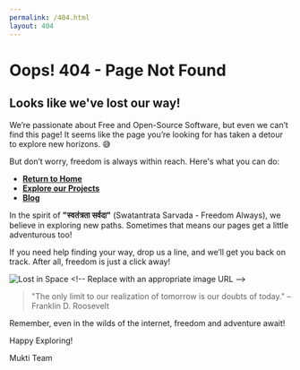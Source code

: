 ```yaml
---
permalink: /404.html
layout: 404
---
```



# Oops! 404 - Page Not Found

## Looks like we've lost our way!

We’re passionate about Free and Open-Source Software, but even we can’t find this page! It seems like the page you’re looking for has taken a detour to explore new horizons. 😅

But don’t worry, freedom is always within reach. Here's what you can do:

- **[Return to Home](/)**
- **[Explore our Projects](/projects.html)**
- **[Blog](/blog.html)**

In the spirit of **"स्वतंत्रता सर्वदा"** (Swatantrata Sarvada - Freedom Always), we believe in exploring new paths. Sometimes that means our pages get a little adventurous too!

If you need help finding your way, drop us a line, and we’ll get you back on track. After all, freedom is just a click away!

![Lost in Space]([https://example.com/lost-in-space.jpg](https://www.firstcomicsnews.com/wp-content/uploads/2016/09/Lost-in-Space-logo.png)) <!-- Replace with an appropriate image URL -->

> "The only limit to our realization of tomorrow is our doubts of today." – Franklin D. Roosevelt

Remember, even in the wilds of the internet, freedom and adventure await!

Happy Exploring!

Mukti Team
